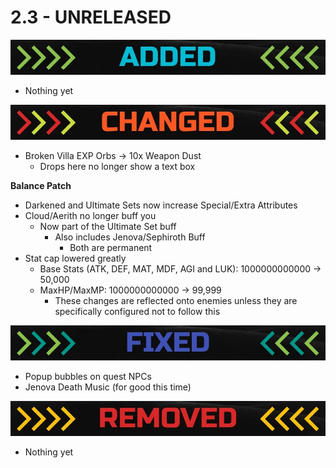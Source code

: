 # 2.3 - UNRELEASED

![](../.gitbook/assets/image%20%281%29.png)

* Nothing yet

![](../.gitbook/assets/image%20%282%29.png)

* Broken Villa EXP Orbs -&gt; 10x Weapon Dust
  * Drops here no longer show a text box

**Balance Patch**

* Darkened and Ultimate Sets now increase Special/Extra Attributes
* Cloud/Aerith no longer buff you
  * Now part of the Ultimate Set buff
    * Also includes Jenova/Sephiroth Buff
      * Both are permanent
* Stat cap lowered greatly
  * Base Stats \(ATK, DEF, MAT, MDF, AGI and LUK\): 1000000000000 -&gt; 50,000
  * MaxHP/MaxMP: 1000000000000 -&gt; 99,999
    * These changes are reflected onto enemies unless they are specifically configured not to follow this

![](../.gitbook/assets/image%20%283%29.png)

* Popup bubbles on quest NPCs
* Jenova Death Music \(for good this time\)

![](../.gitbook/assets/image%20%284%29.png)

* Nothing yet

